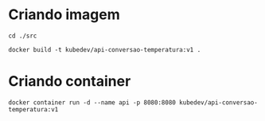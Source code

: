 # Criando imagem

```
cd ./src

docker build -t kubedev/api-conversao-temperatura:v1 .
```

# Criando container

```
docker container run -d --name api -p 8080:8080 kubedev/api-conversao-temperatura:v1
```
